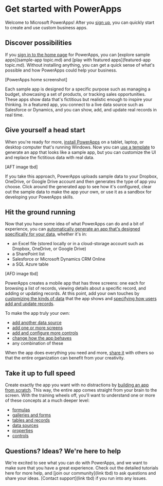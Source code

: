 <properties
	pageTitle="Get Started | Microsoft PowerApps"
	description="Quick ways to get started creating and using custom business apps with Microsoft PowerApps"
	services=""
	suite="powerapps"
	documentationCenter="na"
	authors="aftowen"
	manager="erikre"
	editor=""
	tags=""/>

<tags
   ms.service="powerapps"
   ms.devlang="na"
   ms.topic="hero-article"
   ms.tgt_pltfrm="na"
   ms.workload="na"
   ms.date="04/9/2016"
   ms.author="anneta"/>

# Get started with PowerApps #
Welcome to Microsoft PowerApps! After you [sign up](filename.md), you can quickly start to create and use custom business apps.

## Discover possibilities ##
If you [sign in to the home page](filename.md) for PowerApps, you can [explore sample apps](sample-app topic.md) and [play with featured apps](featured-app topic.md). Without installing anything, you can get a quick sense of what's possible and how PowerApps could help your business.

[PowerApps home screenshot]

Each sample app is designed for a specific purpose such as managing a budget, showcasing a set of products, or tracking sales opportunities. These apps show data that's fictitious but realistic enough to inspire your thinking. In a featured app, you connect to a live data source such as Salesforce or Dynamics, and you can show, add, and update real records in real time.

## Give yourself a head start ##

When you're ready for more, [install PowerApps](https://web.powerapps.com/#/downloads) on a tablet, laptop, or desktop computer that's running Windows. Now you can [use a template](get-started-test-drive) to generate an app that looks like a sample app, but you can customize the UI and replace the fictitious data with real data.

[AFT image tbd]

If you take this approach, PowerApps uploads sample data to your Dropbox, OneDrive, or Google Drive account and then generates the type of app you choose. Click around the generated app to see how it's configured, clear out the sample data to make the app your own, or use it as a sandbox for developing your PowerApps skills.

## Hit the ground running ##
Now that you have some idea of what PowerApps can do and a bit of experience, you can [automatically generate an app that's designed specifically for your data](get-started-create-from-data.md), whether it's in:

- an Excel file (stored locally or in a cloud-storage account such as Dropbox, OneDrive, or Google Drive)
- a SharePoint list
- Salesforce or Microsoft Dynamics CRM Online
- a SQL Azure table

[AFD image tbd]

PowerApps creates a mobile app that has three screens: one each for browsing a list of records, viewing details about a specific record, and adding or updating records. At this point, add your own touches by [customizing the kinds of data](filename.md) that the app shows and [specifying how users add and update records](filename.md).

To make the app truly your own:

- [add another data source](filename.md)
- [add one or more screens](add-screen-context-variables.md)
- [add and configure more controls](add-configure-controls.md)
- [change how the app behaves](formula-reference.md)
- any combination of these

When the app does everything you need and more, [share it](filename.md) with others so that the entire organization can benefit from your creativity.

## Take it up to full speed ##
Create exactly the app you want with no distractions by [building an app from scratch](get-started-create-from-blank,md). This way, the entire app comes straight from your brain to the screen. With the training wheels off, you'll want to understand one or more of these concepts at a much deeper level:

- [formulas](filename.md)
- [galleries and forms](filename.md)
- [tables and records](filename.md)
- [data sources](filename.md)
- [properties](filename.md)
- [controls](filename.md)

## Questions? Ideas? We're here to help ##
We're excited to see what you can do with PowerApps, and we want to make sure that you have a great experience. Check out the detailed tutorials here for more help, and [join our community](link tbd) to ask questions and share your ideas. [Contact support](link tbd) if you run into any issues.
